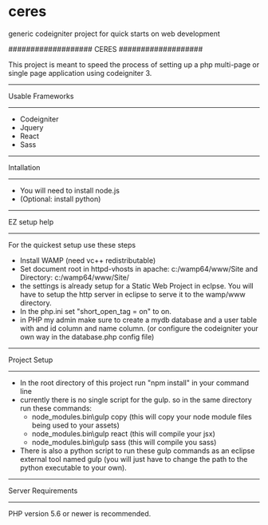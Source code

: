 # ceres
generic codeigniter project for quick starts on web development

###################
CERES
###################

This project is meant to speed the process of setting up a php multi-page or single page application using codeigniter 3.

*******************
Usable Frameworks
*******************
* Codeigniter
* Jquery
* React
* Sass

*******************
Intallation
*******************
* You will need to install node.js
* (Optional: install python)

*******************
EZ setup help
*******************

For the quickest setup use these steps

* Install WAMP (need vc++ redistributable)
* Set document root in httpd-vhosts in apache: c:/wamp64/www/Site and Directory: c:/wamp64/www/Site/
* the settings is already setup for a Static Web Project in eclpse. You will have to setup the http server in eclipse to serve it to the wamp/www directory.
* In the php.ini set "short_open_tag = on" to on.
* in PHP my admin make sure to create a mydb database and a user table with and id column and name column. (or configure the codeigniter your own way in the database.php config file)

**************************
Project Setup
**************************

* In the root directory of this project run "npm install" in your command line
* currently there is no single script for the gulp. so in the same directory run these commands:
  * node_modules\.bin\gulp copy (this will copy your node module files being used to your assets)
  * node_modules\.bin\gulp react (this will compile your jsx)
  * node_modules\.bin\gulp sass (this will compile you sass)
* There is also a python script to run these gulp commands as an eclipse external tool named gulp (you will just have to change the path to the python executable to your own).

*******************
Server Requirements
*******************

PHP version 5.6 or newer is recommended.
